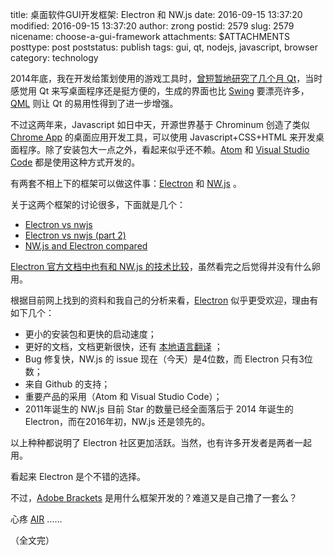 title: 桌面软件GUI开发框架: Electron 和 NW.js
date: 2016-09-15 13:37:20
modified: 2016-09-15 13:37:20
author: zrong
postid: 2579
slug: 2579
nicename: choose-a-gui-framework
attachments: $ATTACHMENTS
posttype: post
poststatus: publish
tags: gui, qt, nodejs, javascript, browser
category: technology

2014年底，我在开发给策划使用的游戏工具时，[曾短暂地研究了几个月 Qt][1]，当时感觉用 Qt 来写桌面程序还是挺方便的，生成的界面也比 [Swing][3] 要漂亮许多， [QML][2] 则让 Qt 的易用性得到了进一步增强。

不过这两年来，Javascript 如日中天，开源世界基于 Chrominum 创造了类似 [Chrome App][6] 的桌面应用开发工具，可以使用 Javascript+CSS+HTML 来开发桌面程序。除了安装包大一点之外，看起来似乎还不赖。[Atom][4] 和 [Visual Studio Code][5] 都是使用这种方式开发的。 <!--more-->

有两套不相上下的框架可以做这件事：[Electron][7] 和 [NW.js][8] 。

关于这两个框架的讨论很多，下面就是几个：

- [Electron vs nwjs][9]
- [Electron vs nwjs (part 2)][10]
- [NW.js and Electron compared][11]

[Electron 官方文档中也有和 NW.js 的技术比较][12]，虽然看完之后觉得并没有什么卵用。

根据目前网上找到的资料和我自己的分析来看，[Electron][7] 似乎更受欢迎，理由有如下几个：

- 更小的安装包和更快的启动速度；
- 更好的文档，文档更新很快，还有 [本地语言翻译][13] ；
- Bug 修复快，NW.js 的 issue 现在（今天）是4位数，而 Electron 只有3位数；
- 来自 Github 的支持；
- 重要产品的采用（Atom 和 Visual Studio Code）；
- 2011年诞生的 NW.js 目前 Star 的数量已经全面落后于 2014 年诞生的 Electron，而在2016年初，NW.js 还是领先的。

以上种种都说明了 Electron 社区更加活跃。当然，也有许多开发者是两者一起用。

看起来 Electron 是个不错的选择。

不过，[Adobe Brackets][14] 是用什么框架开发的？难道又是自己撸了一套么？

心疼 [AIR][15] ……

（全文完）

[1]: http://zengrong.net/post/tag/qt
[2]: http://doc.qt.io/qt-5/qmlreference.html
[3]: http://docs.oracle.com/javase/tutorial/uiswing/
[4]: https://atom.io
[5]: https://code.visualstudio.com
[6]: https://chrome.google.com/webstore/category/apps
[7]: http://electron.atom.io
[8]: http://nwjs.io
[9]: http://www.akawebdesign.com/2015/05/06/electron-vs-nwjs/
[10]: http://www.akawebdesign.com/2015/11/02/electron-vs-nwjs-part-2/
[11]: https://www.xplatform.rocks/2016/02/09/nw-js-vs-electron/
[12]: https://github.com/electron/electron/blob/master/docs/development/atom-shell-vs-node-webkit.md
[13]: https://github.com/electron/electron/tree/master/docs-translations/zh-CN
[14]: http://brackets.io
[15]: http://zengrong.net/post/tag/air
